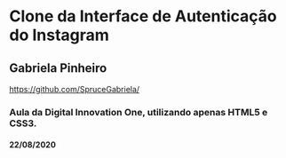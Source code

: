 # Clone da Interface de Autenticação do Instagram
## Gabriela Pinheiro
https://github.com/SpruceGabriela/

### Aula da Digital Innovation One, utilizando apenas HTML5 e CSS3. 
#### 22/08/2020